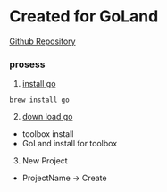 # Created for GoLand
[Github Repository](https://github.com/orechen422dazo/awesomeProject)

### prosess
1. [install go](https://formulae.brew.sh/formula/go)
```shell
brew install go
```

2. [down load go](https://www.jetbrains.com/go/)
- toolbox install
- GoLand install for toolbox

3. New Project
- ProjectName -> Create
